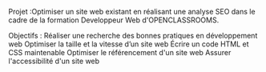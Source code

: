 Projet :Optimiser un site web existant en réalisant une analyse SEO dans le cadre de la formation Developpeur Web d'OPENCLASSROOMS.

Objectifs :
Réaliser une recherche des bonnes pratiques en développement web
Optimiser la taille et la vitesse d’un site web
Écrire un code HTML et CSS maintenable
Optimiser le référencement d'un site web
Assurer l'accessibilité d'un site web
